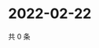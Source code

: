 # 2022-02-22

共 0 条

<!-- BEGIN WEIBO -->
<!-- 最后更新时间 Tue Feb 22 2022 03:09:30 GMT+0800 (China Standard Time) -->

<!-- END WEIBO -->
